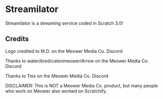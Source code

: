 # Streamilator
Streamilator is a streaming service coded in Scratch 3.0!
## Credits

Logo credited to M.D. on the Meower Media Co. Discord


Thanks to water/bred/catonmeower/Arrow on the Meower Media Co. Discord


Thanks to Tnix on the Meower Media Co. Discord

DISCLAIMER:
This is NOT a Meower Media Co. product, but many people who work on Meower also worked on Scratchify.
